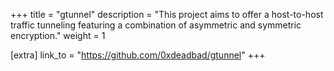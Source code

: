 +++
title = "gtunnel"
description = "This project aims to offer a host-to-host traffic tunneling featuring a combination of asymmetric and symmetric encryption."
weight = 1

[extra]
link_to = "https://github.com/0xdeadbad/gtunnel"
+++
